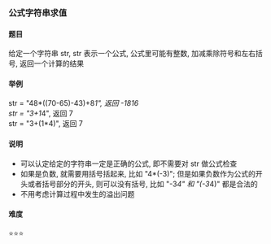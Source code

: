 ### 公式字符串求值

#### 题目
给定一个字符串 str, str 表示一个公式, 公式里可能有整数, 加减乘除符号和左右括号, 返回一个计算的结果

#### 举例
str = "48*((70-65)-43)+8*1", 返回 -1816  
str = "3+1*4", 返回 7  
str = "3+(1*4)", 返回 7  

#### 说明
- 可以认定给定的字符串一定是正确的公式, 即不需要对 str 做公式检查
- 如果是负数, 就需要用括号括起来, 比如 "4*(-3)"; 但是如果负数作为公式的开头或者括号部分的开头, 则可以没有括号, 比如 "-3*4" 和 "(-3*4)" 都是合法的
- 不用考虑计算过程中发生的溢出问题

#### 难度
:star::star::star:
